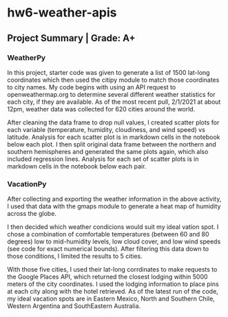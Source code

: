 # hw6-weather-apis

## Project Summary | Grade: A+ 

### WeatherPy

In this project, starter code was given to generate a list of 1500 lat-long coordinates which then used the citipy module to match those coordinates to city names. My code begins with using an API request to openweathermap.org to determine several different weather statistics for each city, if they are available. As of the most recent pull, 2/1/2021 at about 12pm, weather data was collected for 620 cities around the world. 

After cleaning the data frame to drop null values, I created scatter plots for each variable (temperature, humidity, cloudiness, and wind speed) vs latitude. Analysis for each scatter plot is in markdown cells in the notebook below each plot. I then split original data frame between the northern and southern hemispheres and generated the same plots again, which also included regression lines. Analysis for each set of scatter plots is in markdown cells in the notebook below each pair.

### VacationPy

After collecting and exporting the weather information in the above activity, I used that data with the gmaps module to generate a heat map of humidity across the globe. 

I then decided which weather condicions would suit my ideal vation spot. I chose a combination of comfortable temperatures (between 60 and 80 degrees) low to mid-humidity levels, low cloud cover, and low wind speeds (see code for exact numerical bounds). After filtering this data down to those conditions, I limited the results to 5 cities.

With those five cities, I used their lat-long corrdinates to make requests to the Google Places API, which returned the closest lodging within 5000 meters of the city coordinates. I used the lodging information to place pins at each city along with the hotel retrieved. As of the latest run of the code, my ideal vacation spots are in Eastern Mexico, North and Southern Chile, Western Argentina and SouthEastern Australia. 
